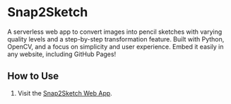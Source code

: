 # Snap2Sketch
A serverless web app to convert images into pencil sketches with varying quality levels and a step-by-step transformation feature. Built with Python, OpenCV, and a focus on simplicity and user experience. Embed it easily in any website, including GitHub Pages!

## How to Use
1. Visit the [Snap2Sketch Web App](https://snap2sketch.streamlit.app/).
